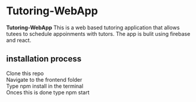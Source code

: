 # Tutoring-WebApp


**Tutoring-WebApp** This is a web based tutoring application that allows tutees to schedule appoinments with tutors. The app is bulit using firebase and react.


## installation process  
Clone this repo  
Navigate to the frontend folder  
Type npm install in the terminal   
Onces this is done type npm start  
